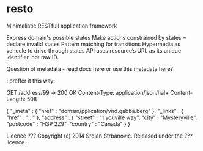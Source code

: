 resto
=====

Minimalistic RESTfull application framework


Express domain's possible states
Make actions constrained by states = declare invalid states
Pattern matching for transitions
Hypermedia as vehecle to drive through states
API uses resource’s URL as its unique identifier, not raw ID.

Question of metadata - read docs here or use this metadata here?

I preffer it this way:

GET /address/99
=> 200 OK
Content-Type: application/json/hal+
Content-Length: 508

{
  "_meta" : {
    "href" : "domain/pplication/vnd.gabba.berg"
  },
  "_links" : {
    "href" : "..."
  },
  "address" : {
    "street" : "1 youville way",
    "city" : "Mysteryville",
    "postcode" : "H3P 2Z9",
    "country" : "Canada"
  }
}

Licence ???
Copyright (c) 2014 Srdjan Strbanovic.
Released under the ??? licence.
